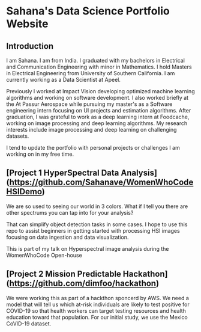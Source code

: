 # Sahana's Data Science Portfolio Website

## Introduction 

I am Sahana. I am from India. I graduated with my bachelors in Electrical and Communication Engineering with minor in Mathematics. I hold Masters in Electrical Engineering from University of Southern California. I am currently working as a Data Scientist at Apeel.


Previously I worked at Impact Vision developing optimized machine learning algorithms and working on software development. I also worked briefly at the At Passur Aerospace while pursuing my master's as a Software engineering intern focusing on UI projects and estimation algorithms. After graduation, I was grateful to work as a deep learning intern at Foodcache, working on image processing and deep learning algorithms.
My research interests include image processing and deep learning on challenging datasets.

I tend to update the portfolio with personal projects or challenges I am working on in my free time. 

## [Project 1 HyperSpectral Data Analysis] (https://github.com/Sahanave/WomenWhoCodeHSIDemo)

We are so used to seeing our world in 3 colors. What if I tell you there are other spectrums you can tap into for your analysis? 
    
That can simplify object detection tasks in some cases. I hope to use this repo to assist beginners in getting started with processing HSI images focusing on data ingestion and data visualization. 

This is part of my talk on Hyperspectral image analysis during the WomenWhoCode Open-house


## [Project 2 Mission Predictable Hackathon] (https://github.com/dimfoo/hackathon)

We were working this as part of a hackthon sponcerd by AWS. We need a model that will tell us which at-risk individuals are likely to test positive for COVID-19 so that health workers can target testing resources and health education toward that population. For our initial study, we use the Mexico CoVID-19 dataset.
